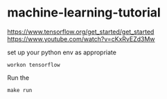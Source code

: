 # machine-learning-tutorial

https://www.tensorflow.org/get_started/get_started
https://www.youtube.com/watch?v=cKxRvEZd3Mw

set up your python env as appropriate

```
workon tensorflow
```

Run the

```
make run
```
